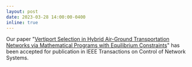 ```yaml
---
layout: post
date: 2023-03-28 14:00:00-0400
inline: true
---
```


Our paper "[Vertiport Selection in Hybrid Air-Ground Transportation Networks via Mathematical Programs with Equilibrium Constraints](https://ieeexplore.ieee.org/abstract/document/10081325)" has been accepted for publication in IEEE Transactions on Control of Network Systems.
